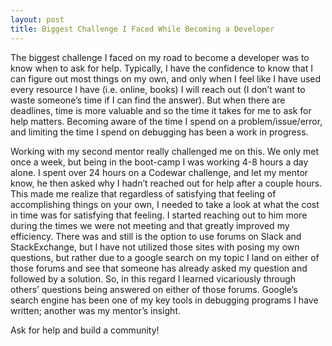 ```yaml
---
layout: post
title: Biggest Challenge I Faced While Becoming a Developer
---
```


The biggest challenge I faced on my road to become a developer was to know when to ask for help.  Typically, I have the confidence to know that I can figure out most things on my own, and only when I feel like I have used every resource I have (i.e. online, books) I will reach out (I don’t want to waste someone’s time if I can find the answer).  But when there are deadlines, time is more valuable and so the time it takes for me to ask for help matters.  Becoming aware of the time I spend on a problem/issue/error, and limiting the time I spend on debugging has been a work in progress.  

Working with my second mentor really challenged me on this.  We only met once a week, but being in the boot-camp I was working 4-8 hours a day alone.  I spent over 24 hours on a Codewar challenge, and let my mentor know, he then asked why I hadn’t reached out for help after a couple hours.  This made me realize that regardless of satisfying that feeling of accomplishing things on your own, I needed to take a look at what the cost in time was for satisfying that feeling.  I started reaching out to him more during the times we were not meeting and that greatly improved my efficiency.  There was and still is the option to use forums on Slack and StackExchange, but I have not utilized those sites with posing my own questions, but rather due to a google search on my topic I land on either of those forums and see that someone has already asked my question and followed by a solution.  So, in this regard I learned vicariously through others’ questions being answered on either of those forums.  Google’s search engine has been one of my key tools in debugging programs I have written; another was my mentor’s insight.  

Ask for help and build a community!